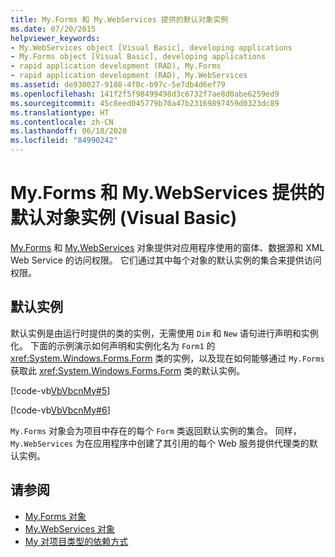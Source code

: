 ```yaml
---
title: My.Forms 和 My.WebServices 提供的默认对象实例
ms.date: 07/20/2015
helpviewer_keywords:
- My.WebServices object [Visual Basic], developing applications
- My.Forms object [Visual Basic], developing applications
- rapid application development (RAD), My.Forms
- rapid application development (RAD), My.WebServices
ms.assetid: de930027-9108-4f0c-b97c-5e7db4d6ef79
ms.openlocfilehash: 141f2f5f98499498d3c6732f7ae8d0abe6259ed9
ms.sourcegitcommit: 45c8eed045779b70a47b23169897459d0323dc89
ms.translationtype: HT
ms.contentlocale: zh-CN
ms.lasthandoff: 06/18/2020
ms.locfileid: "84990242"
---
```

# <a name="default-object-instances-provided-by-myforms-and-mywebservices-visual-basic"></a>My.Forms 和 My.WebServices 提供的默认对象实例 (Visual Basic)

[My.Forms](../../language-reference/objects/my-forms-object.md) 和 [My.WebServices](../../language-reference/objects/my-webservices-object.md) 对象提供对应用程序使用的窗体、数据源和 XML Web Service 的访问权限。 它们通过其中每个对象的默认实例的集合来提供访问权限。  
  
## <a name="default-instances"></a>默认实例  

 默认实例是由运行时提供的类的实例，无需使用 `Dim` 和 `New` 语句进行声明和实例化。 下面的示例演示如何声明和实例化名为 `Form1` 的 <xref:System.Windows.Forms.Form> 类的实例，以及现在如何能够通过 `My.Forms` 获取此 <xref:System.Windows.Forms.Form> 类的默认实例。  
  
 [!code-vb[VbVbcnMy#5](~/samples/snippets/visualbasic/VS_Snippets_VBCSharp/VbVbcnMy/VB/Class1.vb#5)]  
  
 [!code-vb[VbVbcnMy#6](~/samples/snippets/visualbasic/VS_Snippets_VBCSharp/VbVbcnMy/VB/Class1.vb#6)]  
  
 `My.Forms` 对象会为项目中存在的每个 `Form` 类返回默认实例的集合。 同样，`My.WebServices` 为在应用程序中创建了其引用的每个 Web 服务提供代理类的默认实例。  
  
## <a name="see-also"></a>请参阅

- [My.Forms 对象](../../language-reference/objects/my-forms-object.md)
- [My.WebServices 对象](../../language-reference/objects/my-webservices-object.md)
- [My 对项目类型的依赖方式](how-my-depends-on-project-type.md)
